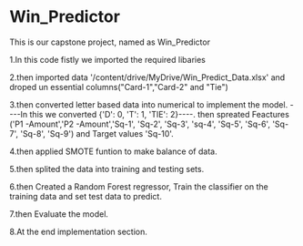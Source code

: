# Win_Predictor

This is our capstone project, named as Win_Predictor

1.In this code fistly we imported the required libaries

2.then imported data '/content/drive/MyDrive/Win_Predict_Data.xlsx' and droped un essential columns("Card-1","Card-2" and 
"Tie")

3.then converted letter based data into numerical to implement the model.
      ----In this we converted {'D': 0, 'T': 1, 'TIE': 2}----.
then spreated Feactures ('P1 -Amount','P2 -Amount','Sq-1', 'Sq-2', 'Sq-3', 'sq-4', 'Sq-5', 'Sq-6', 'Sq-7', 'Sq-8', 'Sq-9')
and Target values 'Sq-10'.

4.then applied SMOTE funtion to make balance of data.

5.then splited the data into training and testing sets.

6.then Created a Random Forest regressor, Train the classifier on the training data and set test data to predict.

7.then Evaluate the model.

8.At the end implementation section.
